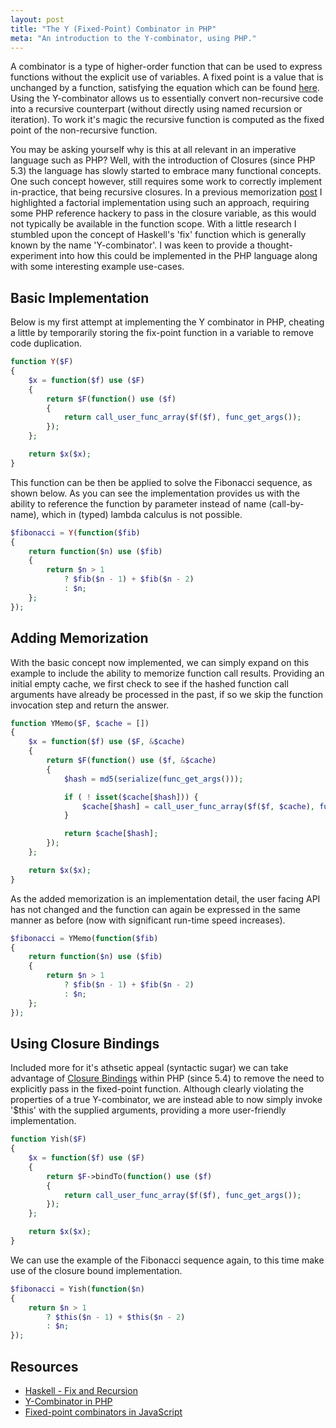 ```yaml
---
layout: post
title: "The Y (Fixed-Point) Combinator in PHP"
meta: "An introduction to the Y-combinator, using PHP."
---
```


A combinator is a type of higher-order function that can be used to express functions without the explicit use of variables.
A fixed point is a value that is unchanged by a function, satisfying the equation which can be found [here](http://en.wikipedia.org/wiki/Fixed-point_combinator#Y_combinator).
Using the Y-combinator allows us to essentially convert non-recursive code into a recursive counterpart (without directly using named recursion or iteration).
To work it's magic the recursive function is computed as the fixed point of the non-recursive function.
<!--more-->

You may be asking yourself why is this at all relevant in an imperative language such as PHP?
Well, with the introduction of Closures (since PHP 5.3) the language has slowly started to embrace many functional concepts.
One such concept however, still requires some work to correctly implement in-practice, that being recursive closures.
In a previous memorization [post](/posts/implementing-and-using-memoization-in-php/) I highlighted a factorial implementation using such an approach, requiring some PHP reference hackery to pass in the closure variable, as this would not typically be available in the function scope.
With a little research I stumbled upon the concept of Haskell's 'fix' function which is generally known by the name 'Y-combinator'.
I was keen to provide a thought-experiment into how this could be implemented in the PHP language along with some interesting example use-cases.

## Basic Implementation

Below is my first attempt at implementing the Y combinator in PHP, cheating a little by temporarily storing the fix-point function in a variable to remove code duplication.

```php
function Y($F)
{
    $x = function($f) use ($F)
    {
        return $F(function() use ($f)
        {
            return call_user_func_array($f($f), func_get_args());
        });
    };

    return $x($x);
}
```

This function can be then be applied to solve the Fibonacci sequence, as shown below.
As you can see the implementation provides us with the ability to reference the function by parameter instead of name (call-by-name), which in (typed) lambda calculus is not possible.

```php
$fibonacci = Y(function($fib)
{
    return function($n) use ($fib)
    {
        return $n > 1
            ? $fib($n - 1) + $fib($n - 2)
            : $n;
    };
});
```

## Adding Memorization

With the basic concept now implemented, we can simply expand on this example to include the ability to memorize function call results.
Providing an initial empty cache, we first check to see if the hashed function call arguments have already be processed in the past, if so we skip the function invocation step and return the answer.

```php
function YMemo($F, $cache = [])
{
    $x = function($f) use ($F, &$cache)
    {
        return $F(function() use ($f, &$cache)
        {
            $hash = md5(serialize(func_get_args()));

            if ( ! isset($cache[$hash])) {
                $cache[$hash] = call_user_func_array($f($f, $cache), func_get_args());
            }

            return $cache[$hash];
        });
    };

    return $x($x);
}
```

As the added memorization is an implementation detail, the user facing API has not changed and the function can again be expressed in the same manner as before (now with significant run-time speed increases).

```php
$fibonacci = YMemo(function($fib)
{
    return function($n) use ($fib)
    {
        return $n > 1
            ? $fib($n - 1) + $fib($n - 2)
            : $n;
    };
});
```

## Using Closure Bindings

Included more for it's athsetic appeal (syntactic sugar) we can take advantage of [Closure Bindings](http://www.php.net/manual/en/closure.bind.php) within PHP (since 5.4) to remove the need to explicitly pass in the fixed-point function.
Although clearly violating the properties of a true Y-combinator, we are instead able to now simply invoke '$this' with the supplied arguments, providing a more user-friendly implementation.

```php
function Yish($F)
{
    $x = function($f) use ($F)
    {
        return $F->bindTo(function() use ($f)
        {
            return call_user_func_array($f($f), func_get_args());
        });
    };

    return $x($x);
}
```

We can use the example of the Fibonacci sequence again, to this time make use of the closure bound implementation.

```php
$fibonacci = Yish(function($n)
{
    return $n > 1
        ? $this($n - 1) + $this($n - 2)
        : $n;
});
```

## Resources

- [Haskell - Fix and Recursion](http://en.wikibooks.org/wiki/Haskell/Fix_and_recursion)
- [Y-Combinator in PHP](http://php100.wordpress.com/2009/04/13/php-y-combinator/)
- [Fixed-point combinators in JavaScript](http://matt.might.net/articles/implementation-of-recursive-fixed-point-y-combinator-in-javascript-for-memoization/)
